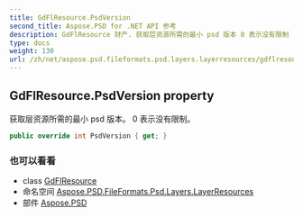 ```yaml
---
title: GdFlResource.PsdVersion
second_title: Aspose.PSD for .NET API 参考
description: GdFlResource 财产. 获取层资源所需的最小 psd 版本 0 表示没有限制
type: docs
weight: 130
url: /zh/net/aspose.psd.fileformats.psd.layers.layerresources/gdflresource/psdversion/
---
```

## GdFlResource.PsdVersion property

获取层资源所需的最小 psd 版本。 0 表示没有限制。

```csharp
public override int PsdVersion { get; }
```

### 也可以看看

* class [GdFlResource](../)
* 命名空间 [Aspose.PSD.FileFormats.Psd.Layers.LayerResources](../../gdflresource/)
* 部件 [Aspose.PSD](../../../)



